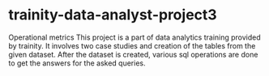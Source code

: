 # trainity-data-analyst-project3
Operational metrics
This project is a part of data analytics training provided by trainity. It involves two case studies and creation of the tables from the given dataset. After the dataset is created, various sql operations are done to get the answers for the asked queries.
